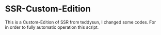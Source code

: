 # SSR-Custom-Edition
This is a Custom-Edition of SSR from teddysun, I changed some codes. For in order to fully automatic operation this script.
